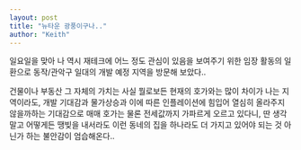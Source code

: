 ```yaml
---
layout: post
title: "뉴타운 광풍이구나.."
author: "Keith"
---
```


일요일을 맞아 나 역시 재테크에 어느 정도 관심이 있음을 보여주기 위한 임장 활동의 일환으로 동작/관악구 일대의 개발 예정 지역을 방문해 보았다..

건물이나 부동산 그 자체의 가치는 사실 뭘로보든 현재의 호가와는 많이 차이가 나는 지역이라도, 개발 기대감과 물가상승과 이에 따른 인플레이션에 힘입어 열심히 올라주지 않을까하는 기대감으로 매매 호가는 물론 전세값까지 가파르게 오르고 있다니, 딴 생각말고 어떻게든 땡빚을 내서라도 이런 동네의 집을 하나라도 더 가지고 있어야 되는 것 아닌가 하는 불안감이 엄습해온다..


